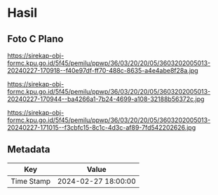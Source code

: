 # Hasil

## Foto C Plano

https://sirekap-obj-formc.kpu.go.id/5f45/pemilu/ppwp/36/03/20/20/05/3603202005013-20240227-170918--f40e97df-ff70-488c-8635-a4e4abe8f28a.jpg

https://sirekap-obj-formc.kpu.go.id/5f45/pemilu/ppwp/36/03/20/20/05/3603202005013-20240227-170944--ba4266a1-7b24-4699-a108-32188b56372c.jpg

https://sirekap-obj-formc.kpu.go.id/5f45/pemilu/ppwp/36/03/20/20/05/3603202005013-20240227-171015--f3cbfc15-8c1c-4d3c-af89-7fd542202626.jpg


## Metadata

| Key        | Value               |
| ---------- | ------------------- |
| Time Stamp | 2024-02-27 18:00:00 |



